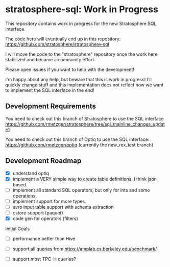 stratosphere-sql: Work in Progress
================

This repository contains work in progress for the new Stratosphere SQL interface. 

The code here will eventually end up in this repository: https://github.com/stratosphere/stratosphere-sql

I will move the code to the "stratosphere" repository once the work here stabilized and became a community effort.


Please open issues if you want to help with the development!

I'm happy about any help, but beware that this is work in progress! I'll quickly change stuff and this implementation does not reflect how we want to implement the SQL interface in the end!

## Development Requirements

You need to check out this branch of Stratosphere to use the SQL interface https://github.com/rmetzger/stratosphere/tree/sql_mainline_changes_update1


You need to check out this branch of Optiq to use the SQL interface:
https://github.com/rmetzger/optiq (currently the new_rex_test branch)

## Development Roadmap

- [x] understand optiq
- [x] implement a VERY simple way to create table definitions. I think json based.
- [ ] implement all standard SQL operators, but only for ints and some operations.
- [ ] implement support for more types
- [ ] avro input table support with schema extraction
- [ ] cstore support (paquet)
- [x] code gen for operators (filters)

Initial Goals
- [ ] performance better than Hive
- [ ] support all queries from https://amplab.cs.berkeley.edu/benchmark/
- [ ] support most TPC-H queries?

